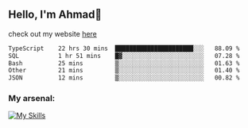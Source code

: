 
## Hello, I'm Ahmad👋

check out my website [here](https://ahmadalwi.com/)

<!--START_SECTION:waka-->

```txt
TypeScript    22 hrs 30 mins  ██████████████████████░░░   88.09 %
SQL           1 hr 51 mins    █▓░░░░░░░░░░░░░░░░░░░░░░░   07.28 %
Bash          25 mins         ▒░░░░░░░░░░░░░░░░░░░░░░░░   01.63 %
Other         21 mins         ▒░░░░░░░░░░░░░░░░░░░░░░░░   01.40 %
JSON          12 mins         ▒░░░░░░░░░░░░░░░░░░░░░░░░   00.82 %
```

<!--END_SECTION:waka-->

### My arsenal:

[![My Skills](https://skillicons.dev/icons?i=js,ts,py,go,react,nextjs,svelte,nodejs,django,tailwind,html,css,sass,firebase,mongodb,postgres,mysql,redis,git,github,docker,vscode,figma,godot)](https://skillicons.dev)
